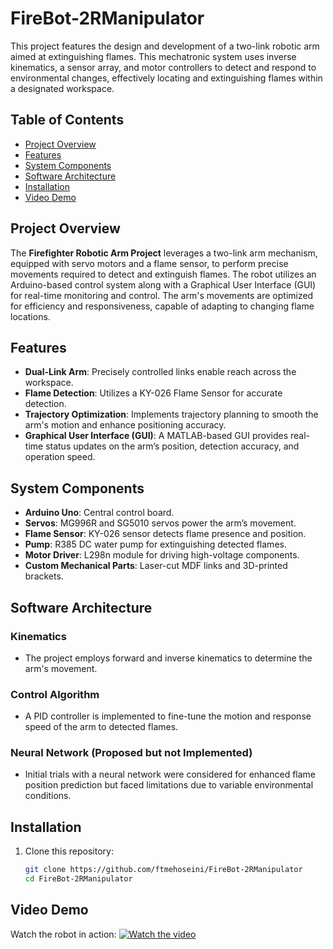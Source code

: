 # FireBot-2RManipulator

This project features the design and development of a two-link robotic arm aimed at extinguishing flames. This mechatronic system uses inverse kinematics, a sensor array, and motor controllers to detect and respond to environmental changes, effectively locating and extinguishing flames within a designated workspace.

## Table of Contents
- [Project Overview](#project-overview)
- [Features](#features)
- [System Components](#system-components)
- [Software Architecture](#software-architecture)
- [Installation](#installation)
- [Video Demo](#video-demo)

## Project Overview
The **Firefighter Robotic Arm Project** leverages a two-link arm mechanism, equipped with servo motors and a flame sensor, to perform precise movements required to detect and extinguish flames. The robot utilizes an Arduino-based control system along with a Graphical User Interface (GUI) for real-time monitoring and control. The arm's movements are optimized for efficiency and responsiveness, capable of adapting to changing flame locations.

## Features
- **Dual-Link Arm**: Precisely controlled links enable reach across the workspace.
- **Flame Detection**: Utilizes a KY-026 Flame Sensor for accurate detection.
- **Trajectory Optimization**: Implements trajectory planning to smooth the arm's motion and enhance positioning accuracy.
- **Graphical User Interface (GUI)**: A MATLAB-based GUI provides real-time status updates on the arm’s position, detection accuracy, and operation speed.

## System Components
- **Arduino Uno**: Central control board.
- **Servos**: MG996R and SG5010 servos power the arm’s movement.
- **Flame Sensor**: KY-026 sensor detects flame presence and position.
- **Pump**: R385 DC water pump for extinguishing detected flames.
- **Motor Driver**: L298n module for driving high-voltage components.
- **Custom Mechanical Parts**: Laser-cut MDF links and 3D-printed brackets.

## Software Architecture
### Kinematics
- The project employs forward and inverse kinematics to determine the arm's movement.
  
### Control Algorithm
- A PID controller is implemented to fine-tune the motion and response speed of the arm to detected flames.
  
### Neural Network (Proposed but not Implemented)
- Initial trials with a neural network were considered for enhanced flame position prediction but faced limitations due to variable environmental conditions.

## Installation
1. Clone this repository:
   ```bash
   git clone https://github.com/ftmehoseini/FireBot-2RManipulator
   cd FireBot-2RManipulator

## Video Demo
Watch the robot in action:
[![Watch the video](media/firebot_demo_thumbnail.png)](media/firebot_demo.mp4)

